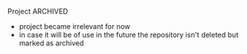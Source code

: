 Project ARCHIVED

- project became irrelevant for now
- in case it will be of use in the future the repository isn't deleted but marked as archived
